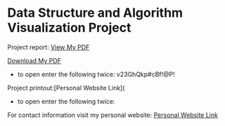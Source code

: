 # Data Structure and Algorithm Visualization Project

Project report: <a href="https://github.com/alvg2/datastructureproject/blob/main/pdfs/download_pdf.html" target="_blank">View My PDF</a>

<a href="./pdfs/Project_Report.pdf" download="My_Document.pdf">Download My PDF</a>


- to open enter the following twice: v23GhQkp#cBf!@P!

Project printout:[Personal Website Link](
- to open enter the following twice: 

For contact information visit my personal website: [Personal Website Link](https://alvg2.github.io/personal-website/)


